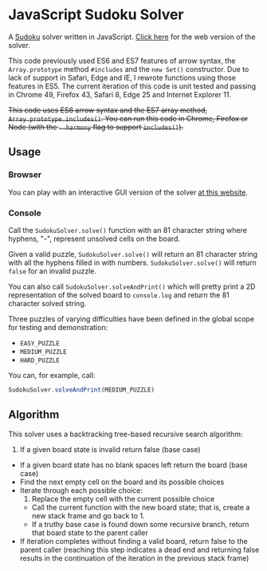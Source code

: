 # JavaScript Sudoku Solver

A [Sudoku](https://en.wikipedia.org/wiki/Sudoku) solver written in JavaScript. [Click here](//tsamb.github.io/sudoku) for the web version of the solver.

This code previously used ES6 and ES7 features of arrow syntax, the `Array.prototype` method `#includes` and the `new Set()` constructor. Due to lack of support in Safari, Edge and IE, I rewrote functions using those features in ES5. The current iteration of this code is unit tested and passing in Chrome 49, Firefox 43, Safari 8, Edge 25 and Internet Explorer 11.

~~This code uses ES6 arrow syntax and the ES7 array method, `Array.prototype.includes()`. You can run this code in Chrome, Firefox or Node (with the `--harmony` flag to support `includes()`).~~

## Usage

### Browser

You can play with an interactive GUI version of the solver [at this website](//tsamb.github.io/sudoku).

### Console

Call the `SudokuSolver.solve()` function with an 81 character string where hyphens, "-", represent unsolved cells on the board.

Given a valid puzzle, `SudokuSolver.solve()` will return an 81 character string with all the hyphens filled in with numbers. `SudokuSolver.solve()` will return `false` for an invalid puzzle.

You can also call `SudokuSolver.solveAndPrint()` which will pretty print a 2D representation of the solved board to `console.log` and return the 81 character solved string.

Three puzzles of varying difficulties have been defined in the global scope for testing and demonstration:

* `EASY_PUZZLE`
* `MEDIUM_PUZZLE`
* `HARD_PUZZLE`

You can, for example, call:

```js
SudokuSolver.solveAndPrint(MEDIUM_PUZZLE)
```

## Algorithm

This solver uses a backtracking tree-based recursive search algorithm:

1. If a given board state is invalid return false (base case)
- If a given board state has no blank spaces left return the board (base case)
- Find the next empty cell on the board and its possible choices
- Iterate through each possible choice:
  1. Replace the empty cell with the current possible choice
  - Call the current function with the new board state; that is, create a new stack frame and go back to 1.
  - If a truthy base case is found down some recursive branch, return that board state to the parent caller
- If iteration completes without finding a valid board, return false to the parent caller (reaching this step indicates a dead end and returning false results in the continuation of the iteration in the previous stack frame)

